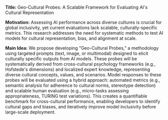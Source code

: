 **Title:** Geo-Cultural Probes: A Scalable Framework for Evaluating AI's Cultural Representation

**Motivation:** Assessing AI performance across diverse cultures is crucial for global inclusivity, yet current evaluations lack scalable, culturally-specific metrics. This research addresses the need for systematic methods to test AI models for cultural representation, bias, and alignment at scale.

**Main Idea:** We propose developing "Geo-Cultural Probes," a methodology using targeted prompts (text, image, or multimodal) designed to elicit culturally specific outputs from AI models. These probes will be systematically derived from cross-cultural psychology frameworks (e.g., Hofstede's dimensions) and localized expert knowledge, representing diverse cultural concepts, values, and scenarios. Model responses to these probes will be evaluated using a hybrid approach: automated metrics (e.g., semantic analysis for adherence to cultural norms, stereotype detection) and scalable human evaluation (e.g., micro-tasks assessing appropriateness, TURING test variations). This creates a quantifiable benchmark for cross-cultural performance, enabling developers to identify cultural gaps and biases, and iteratively improve model inclusivity before large-scale deployment.